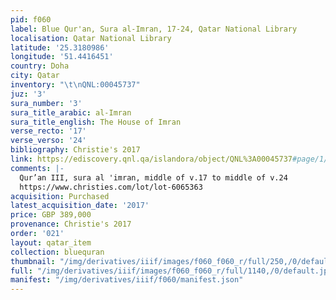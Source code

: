 ```yaml
---
pid: f060
label: Blue Qur'an, Sura al-Imran, 17-24, Qatar National Library
localisation: Qatar National Library
latitude: '25.3180986'
longitude: '51.4416451'
country: Doha
city: Qatar
inventory: "\t\nQNL:00045737"
juz: '3'
sura_number: '3'
sura_title_arabic: al-Imran
sura_title_english: The House of Imran
verse_recto: '17'
verse_verso: '24'
bibliography: Christie's 2017
link: https://ediscovery.qnl.qa/islandora/object/QNL%3A00045737#page/1/mode/1up/search/blue%20qur%27an
comments: |-
  Qur’an III, sura al 'imran, middle of v.17 to middle of v.24
  https://www.christies.com/lot/lot-6065363
acquisition: Purchased
latest_acquisition_date: '2017'
price: GBP 389,000
provenance: Christie's 2017
order: '021'
layout: qatar_item
collection: bluequran
thumbnail: "/img/derivatives/iiif/images/f060_f060_r/full/250,/0/default.jpg"
full: "/img/derivatives/iiif/images/f060_f060_r/full/1140,/0/default.jpg"
manifest: "/img/derivatives/iiif/f060/manifest.json"
---
```


